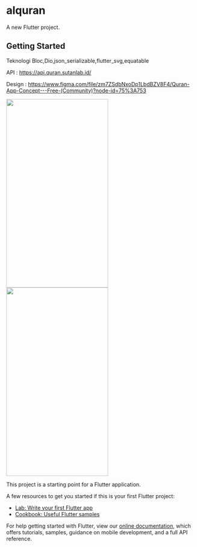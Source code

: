 # alquran

A new Flutter project.


## Getting Started


Teknologi Bloc,Dio,json_serializable,flutter_svg,equatable


API : https://api.quran.sutanlab.id/




Design : https://www.figma.com/file/zm7ZSdbNxoDp1LbdBZV8F4/Quran-App-Concept---Free-(Community)?node-id=75%3A753




<img src="https://user-images.githubusercontent.com/32923555/144347817-576147a9-27b4-4de1-bdfb-9741e612a37d.png" width="270" height="500"/> 


<img src="https://user-images.githubusercontent.com/32923555/144741215-369abd66-e73c-44fb-9ed0-a5c001d6beac.png" width="270" height="500"/> 





This project is a starting point for a Flutter application.

A few resources to get you started if this is your first Flutter project:

- [Lab: Write your first Flutter app](https://flutter.dev/docs/get-started/codelab)
- [Cookbook: Useful Flutter samples](https://flutter.dev/docs/cookbook)

For help getting started with Flutter, view our
[online documentation](https://flutter.dev/docs), which offers tutorials,
samples, guidance on mobile development, and a full API reference.
